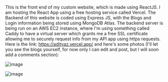 This is the front end of my custom website, which is made using ReactJS. I am hosting the React App using a free hosting service called Vercel.
The Backend of this website is coded using Express JS, with the Blogs and Login information being stored using MongoDB Atlas. The backend server is being run on an AWS EC2 instance,
where I'm using something called Caddy to have a virtual server which grants me a free SSL certificate allowing me to securely request info from my API app using https requests.
Here is the link: https://adityaz.vercel.app/
and here's some photos (I'll let you see the blogs yourself, for now only I can edit and post, but I will soon add a comments section):

![image](https://github.com/user-attachments/assets/bcf38011-7e75-466a-b0e3-fbc76b7fe90a)

![image](https://github.com/user-attachments/assets/d2a69e33-d2f7-414c-9ffb-6423c77afaf2)

